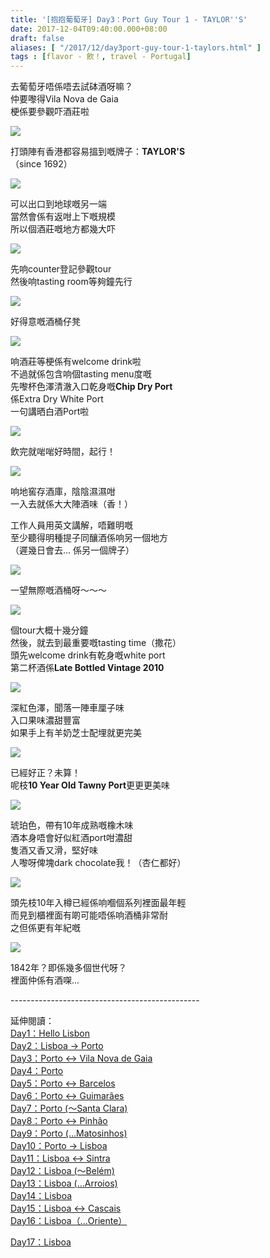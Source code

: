 ```yaml
---
title: '[抱抱葡萄牙] Day3：Port Guy Tour 1 - TAYLOR''S'
date: 2017-12-04T09:40:00.000+08:00
draft: false
aliases: [ "/2017/12/day3port-guy-tour-1-taylors.html" ]
tags : [flavor - 飲！, travel - Portugal]
---
```


去葡萄牙唔係唔去試砵酒呀嘛？  
仲要嚟得Vila Nova de Gaia  
梗係要參觀吓酒莊啦  

[![](https://c1.staticflickr.com/5/4570/38616897552_76ae056bdd_z.jpg)](https://c1.staticflickr.com/5/4570/38616897552_76ae056bdd_z.jpg)

打頭陣有香港都容易搵到嘅牌子：**TAYLOR'S**  
（since 1692）  

[![](https://c1.staticflickr.com/5/4528/26873250509_06530c0f4f_z.jpg)](https://c1.staticflickr.com/5/4528/26873250509_06530c0f4f_z.jpg)

可以出口到地球嘅另一端  
當然會係有返咁上下嘅規模  
所以個酒莊嘅地方都幾大吓  

[![](https://c1.staticflickr.com/5/4570/37931663294_5661a52336_z.jpg)](https://c1.staticflickr.com/5/4570/37931663294_5661a52336_z.jpg)

先响counter登記參觀tour  
然後响tasting room等夠鐘先行  

[![](https://c1.staticflickr.com/5/4527/37931700184_3865a50a8b_z.jpg)](https://c1.staticflickr.com/5/4527/37931700184_3865a50a8b_z.jpg)

好得意嘅酒桶仔凳  

[![](https://c1.staticflickr.com/5/4525/37762006895_276281de2a_z.jpg)](https://c1.staticflickr.com/5/4525/37762006895_276281de2a_z.jpg)

响酒莊等梗係有welcome drink啦  
不過就係包含响個tasting menu度嘅  
先嚟杯色澤清澈入口乾身嘅**Chip Dry Port**  
係Extra Dry White Port  
一句講晒白酒Port啦  

[![](https://c1.staticflickr.com/5/4569/38617199512_51fbd58899_z.jpg)](https://c1.staticflickr.com/5/4569/38617199512_51fbd58899_z.jpg)

飲完就啱啱好時間，起行！  

[![](https://c1.staticflickr.com/5/4571/37931816644_a2d74896fa_z.jpg)](https://c1.staticflickr.com/5/4571/37931816644_a2d74896fa_z.jpg)

响地窖存酒庫，陰陰濕濕咁  
一入去就係大大陣酒味（香！）  
  
工作人員用英文講解，唔難明嘅  
至少聽得明種提子同釀酒係响另一個地方  
（遲幾日會去... 係另一個牌子）  

[![](https://c1.staticflickr.com/5/4284/35796975426_a0a7c330c7_z.jpg)](https://c1.staticflickr.com/5/4284/35796975426_a0a7c330c7_z.jpg)

一望無際嘅酒桶呀～～～  

[![](https://c1.staticflickr.com/5/4547/24777336948_a987aabd1c_z.jpg)](https://c1.staticflickr.com/5/4547/24777336948_a987aabd1c_z.jpg)

個tour大概十幾分鐘  
然後，就去到最重要嘅tasting time（撒花）  
頭先welcome drink有乾身嘅white port  
第二杯酒係**Late Bottled Vintage 2010**  

[![](https://c1.staticflickr.com/5/4290/35837396835_b355631218_z.jpg)](https://c1.staticflickr.com/5/4290/35837396835_b355631218_z.jpg)

深紅色澤，聞落一陣車厘子味  
入口果味濃甜豐富  
如果手上有羊奶芝士配埋就更完美  

[![](https://c1.staticflickr.com/5/4535/37932083404_512a4f397b_z.jpg)](https://c1.staticflickr.com/5/4535/37932083404_512a4f397b_z.jpg)

已經好正？未算！  
呢枝**10 Year Old Tawny Port**更更更美味  

[![](https://c1.staticflickr.com/5/4551/37932141914_139bf3d574_z.jpg)](https://c1.staticflickr.com/5/4551/37932141914_139bf3d574_z.jpg)

琥珀色，帶有10年成熟嘅橡木味  
酒本身唔會好似紅酒port咁濃甜  
隻酒又香又滑，堅好味  
人嚟呀俾塊dark chocolate我！（杏仁都好）  

[![](https://c1.staticflickr.com/5/4519/37762474565_1823ec020f_z.jpg)](https://c1.staticflickr.com/5/4519/37762474565_1823ec020f_z.jpg)

頭先枝10年入樽已經係响嗰個系列裡面最年輕  
而見到櫃裡面有啲可能唔係响酒桶非常耐  
之但係更有年紀嘅  

[![](https://c1.staticflickr.com/5/4580/38649812421_29721f85dd_z.jpg)](https://c1.staticflickr.com/5/4580/38649812421_29721f85dd_z.jpg)

1842年？即係幾多個世代呀？  
裡面仲係有酒㗎...  
  
  
\-----------------------------------------------  
  
  
延伸閱讀：  
[Day1：Hello Lisbon](https://www.hidie.net/2017/07/day1hello-lisbon.html)  
[Day2：Lisboa → Porto](https://www.hidie.net/2017/07/day2lisboa-porto.html)  
[Day3：Porto ↔ Vila Nova de Gaia](https://www.hidie.net/2017/07/day3porto-vila-nova-de-gaia.html)  
[Day4：Porto](http://www.hidie.net/2017/07/day4porto.html)  
[Day5：Porto ↔ Barcelos](http://www.hidie.net/2017/07/day5porto-barcelos.html)  
[Day6：Porto ↔ Guimarães](http://www.hidie.net/2017/07/day6porto-guimaraes.html)  
[Day7：Porto (～Santa Clara)](http://www.hidie.net/2017/08/day7porto-santa-clara.html)  
[Day8：Porto ↔ Pinhão](http://www.hidie.net/2017/08/day8porto-pinhao.html)  
[Day9：Porto (...Matosinhos)](http://www.hidie.net/2017/08/day9porto-matosinhos.html)  
[Day10：Porto → Lisboa](http://www.hidie.net/2017/08/day10porto-lisboa.html)  
[Day11：Lisboa ↔ Sintra](http://www.hidie.net/2017/08/day11lisboa-sintra.html)  
[Day12：Lisboa (～Belém)](http://www.hidie.net/2017/08/day12lisboa-belem.html)  
[Day13：Lisboa (...Arroios)](http://www.hidie.net/2017/08/day13lisboa-arroios.html)  
[Day14：Lisboa](http://www.hidie.net/2017/08/day14lisboa.html)  
[Day15：Lisboa ↔ Cascais](http://www.hidie.net/2017/08/day15lisboa-cascais.html)  
[Day16：Lisboa（...Oriente）](http://www.hidie.net/2017/08/day16lisboaoriente.html)  
  
[Day17：Lisboa](http://www.hidie.net/2017/08/day17lisboa.html)